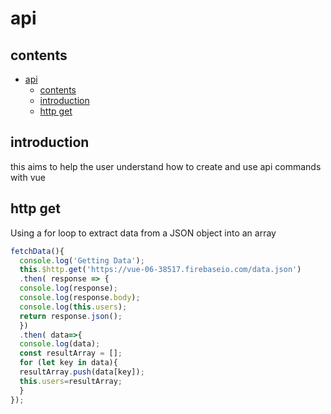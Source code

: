 # api

## contents

- [api](#api)
  - [contents](#contents)
  - [introduction](#introduction)
  - [http get](#http-get)


## introduction

this aims to help the user understand how to create and use api commands with vue

## http get

Using a for loop to extract data from a JSON object into an array 

```js
fetchData(){ 
  console.log('Getting Data'); 
  this.$http.get('https://vue-06-38517.firebaseio.com/data.json') 
  .then( response => { 
  console.log(response); 
  console.log(response.body); 
  console.log(this.users); 
  return response.json(); 
  }) 
  .then( data=>{ 
  console.log(data); 
  const resultArray = []; 
  for (let key in data){ 
  resultArray.push(data[key]); 
  this.users=resultArray; 
  } 
}); 
```